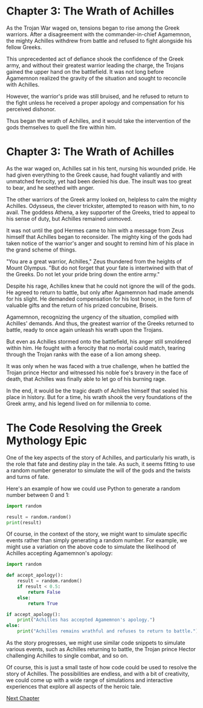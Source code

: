# Chapter 3: The Wrath of Achilles

As the Trojan War waged on, tensions began to rise among the Greek warriors. After a disagreement with the commander-in-chief Agamemnon, the mighty Achilles withdrew from battle and refused to fight alongside his fellow Greeks.

This unprecedented act of defiance shook the confidence of the Greek army, and without their greatest warrior leading the charge, the Trojans gained the upper hand on the battlefield. It was not long before Agamemnon realized the gravity of the situation and sought to reconcile with Achilles.

However, the warrior's pride was still bruised, and he refused to return to the fight unless he received a proper apology and compensation for his perceived dishonor.

Thus began the wrath of Achilles, and it would take the intervention of the gods themselves to quell the fire within him.
# Chapter 3: The Wrath of Achilles

As the war waged on, Achilles sat in his tent, nursing his wounded pride. He had given everything to the Greek cause, had fought valiantly and with unmatched ferocity, yet had been denied his due. The insult was too great to bear, and he seethed with anger.

The other warriors of the Greek army looked on, helpless to calm the mighty Achilles. Odysseus, the clever trickster, attempted to reason with him, to no avail. The goddess Athena, a key supporter of the Greeks, tried to appeal to his sense of duty, but Achilles remained unmoved.

It was not until the god Hermes came to him with a message from Zeus himself that Achilles began to reconsider. The mighty king of the gods had taken notice of the warrior's anger and sought to remind him of his place in the grand scheme of things.

"You are a great warrior, Achilles," Zeus thundered from the heights of Mount Olympus. "But do not forget that your fate is intertwined with that of the Greeks. Do not let your pride bring down the entire army."

Despite his rage, Achilles knew that he could not ignore the will of the gods. He agreed to return to battle, but only after Agamemnon had made amends for his slight. He demanded compensation for his lost honor, in the form of valuable gifts and the return of his prized concubine, Briseis.

Agamemnon, recognizing the urgency of the situation, complied with Achilles' demands. And thus, the greatest warrior of the Greeks returned to battle, ready to once again unleash his wrath upon the Trojans.

But even as Achilles stormed onto the battlefield, his anger still smoldered within him. He fought with a ferocity that no mortal could match, tearing through the Trojan ranks with the ease of a lion among sheep.

It was only when he was faced with a true challenge, when he battled the Trojan prince Hector and witnessed his noble foe's bravery in the face of death, that Achilles was finally able to let go of his burning rage.

In the end, it would be the tragic death of Achilles himself that sealed his place in history. But for a time, his wrath shook the very foundations of the Greek army, and his legend lived on for millennia to come.
# The Code Resolving the Greek Mythology Epic

One of the key aspects of the story of Achilles, and particularly his wrath, is the role that fate and destiny play in the tale. As such, it seems fitting to use a random number generator to simulate the will of the gods and the twists and turns of fate.

Here's an example of how we could use Python to generate a random number between 0 and 1:

```python
import random

result = random.random()
print(result)
```

Of course, in the context of the story, we might want to simulate specific events rather than simply generating a random number. For example, we might use a variation on the above code to simulate the likelihood of Achilles accepting Agamemnon's apology:

```python
import random

def accept_apology():
    result = random.random()
    if result < 0.5:
        return False
    else:
        return True

if accept_apology():
    print("Achilles has accepted Agamemnon's apology.")
else:
    print("Achilles remains wrathful and refuses to return to battle.")
```

As the story progresses, we might use similar code snippets to simulate various events, such as Achilles returning to battle, the Trojan prince Hector challenging Achilles to single combat, and so on.

Of course, this is just a small taste of how code could be used to resolve the story of Achilles. The possibilities are endless, and with a bit of creativity, we could come up with a wide range of simulations and interactive experiences that explore all aspects of the heroic tale.


[Next Chapter](04_Chapter04.md)